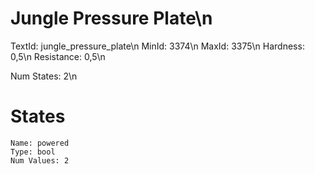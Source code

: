 # Jungle Pressure Plate\n
TextId: jungle_pressure_plate\n
MinId: 3374\n
MaxId: 3375\n
Hardness: 0,5\n
Resistance: 0,5\n

Num States: 2\n
# States
```
Name: powered
Type: bool
Num Values: 2
```